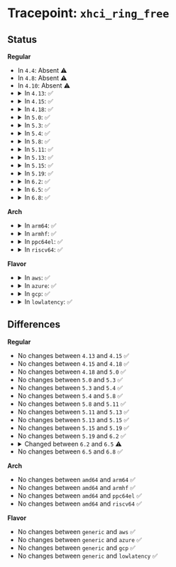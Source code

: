 # Tracepoint: <code>xhci_ring_free</code>

## Status
<b>Regular</b>
<ul>
<li>
In <code>4.4</code>: Absent ⚠️
</li>
<li>
In <code>4.8</code>: Absent ⚠️
</li>
<li>
In <code>4.10</code>: Absent ⚠️
</li>
<li>
<details>
<summary>In <code>4.13</code>: ✅</summary>

Event:

```c
struct trace_event_raw_xhci_log_ring {
    struct trace_entry ent;
    u32 type;
    void *ring;
    dma_addr_t enq;
    dma_addr_t deq;
    dma_addr_t enq_seg;
    dma_addr_t deq_seg;
    unsigned int num_segs;
    unsigned int stream_id;
    unsigned int cycle_state;
    unsigned int num_trbs_free;
    unsigned int bounce_buf_len;
    char __data[0];
};
```
Function:

```c
void trace_event_raw_event_xhci_log_ring(void *__data, struct xhci_ring *ring);
```
</details>
</li>
<li>
<details>
<summary>In <code>4.15</code>: ✅</summary>

Event:

```c
struct trace_event_raw_xhci_log_ring {
    struct trace_entry ent;
    u32 type;
    void *ring;
    dma_addr_t enq;
    dma_addr_t deq;
    dma_addr_t enq_seg;
    dma_addr_t deq_seg;
    unsigned int num_segs;
    unsigned int stream_id;
    unsigned int cycle_state;
    unsigned int num_trbs_free;
    unsigned int bounce_buf_len;
    char __data[0];
};
```
Function:

```c
void trace_event_raw_event_xhci_log_ring(void *__data, struct xhci_ring *ring);
```
</details>
</li>
<li>
<details>
<summary>In <code>4.18</code>: ✅</summary>

Event:

```c
struct trace_event_raw_xhci_log_ring {
    struct trace_entry ent;
    u32 type;
    void *ring;
    dma_addr_t enq;
    dma_addr_t deq;
    dma_addr_t enq_seg;
    dma_addr_t deq_seg;
    unsigned int num_segs;
    unsigned int stream_id;
    unsigned int cycle_state;
    unsigned int num_trbs_free;
    unsigned int bounce_buf_len;
    char __data[0];
};
```
Function:

```c
void trace_event_raw_event_xhci_log_ring(void *__data, struct xhci_ring *ring);
```
</details>
</li>
<li>
<details>
<summary>In <code>5.0</code>: ✅</summary>

Event:

```c
struct trace_event_raw_xhci_log_ring {
    struct trace_entry ent;
    u32 type;
    void *ring;
    dma_addr_t enq;
    dma_addr_t deq;
    dma_addr_t enq_seg;
    dma_addr_t deq_seg;
    unsigned int num_segs;
    unsigned int stream_id;
    unsigned int cycle_state;
    unsigned int num_trbs_free;
    unsigned int bounce_buf_len;
    char __data[0];
};
```
Function:

```c
void trace_event_raw_event_xhci_log_ring(void *__data, struct xhci_ring *ring);
```
</details>
</li>
<li>
<details>
<summary>In <code>5.3</code>: ✅</summary>

Event:

```c
struct trace_event_raw_xhci_log_ring {
    struct trace_entry ent;
    u32 type;
    void *ring;
    dma_addr_t enq;
    dma_addr_t deq;
    dma_addr_t enq_seg;
    dma_addr_t deq_seg;
    unsigned int num_segs;
    unsigned int stream_id;
    unsigned int cycle_state;
    unsigned int num_trbs_free;
    unsigned int bounce_buf_len;
    char __data[0];
};
```
Function:

```c
void trace_event_raw_event_xhci_log_ring(void *__data, struct xhci_ring *ring);
```
</details>
</li>
<li>
<details>
<summary>In <code>5.4</code>: ✅</summary>

Event:

```c
struct trace_event_raw_xhci_log_ring {
    struct trace_entry ent;
    u32 type;
    void *ring;
    dma_addr_t enq;
    dma_addr_t deq;
    dma_addr_t enq_seg;
    dma_addr_t deq_seg;
    unsigned int num_segs;
    unsigned int stream_id;
    unsigned int cycle_state;
    unsigned int num_trbs_free;
    unsigned int bounce_buf_len;
    char __data[0];
};
```
Function:

```c
void trace_event_raw_event_xhci_log_ring(void *__data, struct xhci_ring *ring);
```
</details>
</li>
<li>
<details>
<summary>In <code>5.8</code>: ✅</summary>

Event:

```c
struct trace_event_raw_xhci_log_ring {
    struct trace_entry ent;
    u32 type;
    void *ring;
    dma_addr_t enq;
    dma_addr_t deq;
    dma_addr_t enq_seg;
    dma_addr_t deq_seg;
    unsigned int num_segs;
    unsigned int stream_id;
    unsigned int cycle_state;
    unsigned int num_trbs_free;
    unsigned int bounce_buf_len;
    char __data[0];
};
```
Function:

```c
void trace_event_raw_event_xhci_log_ring(void *__data, struct xhci_ring *ring);
```
</details>
</li>
<li>
<details>
<summary>In <code>5.11</code>: ✅</summary>

Event:

```c
struct trace_event_raw_xhci_log_ring {
    struct trace_entry ent;
    u32 type;
    void *ring;
    dma_addr_t enq;
    dma_addr_t deq;
    dma_addr_t enq_seg;
    dma_addr_t deq_seg;
    unsigned int num_segs;
    unsigned int stream_id;
    unsigned int cycle_state;
    unsigned int num_trbs_free;
    unsigned int bounce_buf_len;
    char __data[0];
};
```
Function:

```c
void trace_event_raw_event_xhci_log_ring(void *__data, struct xhci_ring *ring);
```
</details>
</li>
<li>
<details>
<summary>In <code>5.13</code>: ✅</summary>

Event:

```c
struct trace_event_raw_xhci_log_ring {
    struct trace_entry ent;
    u32 type;
    void *ring;
    dma_addr_t enq;
    dma_addr_t deq;
    dma_addr_t enq_seg;
    dma_addr_t deq_seg;
    unsigned int num_segs;
    unsigned int stream_id;
    unsigned int cycle_state;
    unsigned int num_trbs_free;
    unsigned int bounce_buf_len;
    char __data[0];
};
```
Function:

```c
void trace_event_raw_event_xhci_log_ring(void *__data, struct xhci_ring *ring);
```
</details>
</li>
<li>
<details>
<summary>In <code>5.15</code>: ✅</summary>

Event:

```c
struct trace_event_raw_xhci_log_ring {
    struct trace_entry ent;
    u32 type;
    void *ring;
    dma_addr_t enq;
    dma_addr_t deq;
    dma_addr_t enq_seg;
    dma_addr_t deq_seg;
    unsigned int num_segs;
    unsigned int stream_id;
    unsigned int cycle_state;
    unsigned int num_trbs_free;
    unsigned int bounce_buf_len;
    char __data[0];
};
```
Function:

```c
void trace_event_raw_event_xhci_log_ring(void *__data, struct xhci_ring *ring);
```
</details>
</li>
<li>
<details>
<summary>In <code>5.19</code>: ✅</summary>

Event:

```c
struct trace_event_raw_xhci_log_ring {
    struct trace_entry ent;
    u32 type;
    void *ring;
    dma_addr_t enq;
    dma_addr_t deq;
    dma_addr_t enq_seg;
    dma_addr_t deq_seg;
    unsigned int num_segs;
    unsigned int stream_id;
    unsigned int cycle_state;
    unsigned int num_trbs_free;
    unsigned int bounce_buf_len;
    char __data[0];
};
```
Function:

```c
void trace_event_raw_event_xhci_log_ring(void *__data, struct xhci_ring *ring);
```
</details>
</li>
<li>
<details>
<summary>In <code>6.2</code>: ✅</summary>

Event:

```c
struct trace_event_raw_xhci_log_ring {
    struct trace_entry ent;
    u32 type;
    void *ring;
    dma_addr_t enq;
    dma_addr_t deq;
    dma_addr_t enq_seg;
    dma_addr_t deq_seg;
    unsigned int num_segs;
    unsigned int stream_id;
    unsigned int cycle_state;
    unsigned int num_trbs_free;
    unsigned int bounce_buf_len;
    char __data[0];
};
```
Function:

```c
void trace_event_raw_event_xhci_log_ring(void *__data, struct xhci_ring *ring);
```
</details>
</li>
<li>
<details>
<summary>In <code>6.5</code>: ✅</summary>

Event:

```c
struct trace_event_raw_xhci_log_ring {
    struct trace_entry ent;
    u32 type;
    void *ring;
    dma_addr_t enq;
    dma_addr_t deq;
    dma_addr_t enq_seg;
    dma_addr_t deq_seg;
    unsigned int num_segs;
    unsigned int stream_id;
    unsigned int cycle_state;
    unsigned int bounce_buf_len;
    char __data[0];
};
```
Function:

```c
void trace_event_raw_event_xhci_log_ring(void *__data, struct xhci_ring *ring);
```
</details>
</li>
<li>
<details>
<summary>In <code>6.8</code>: ✅</summary>

Event:

```c
struct trace_event_raw_xhci_log_ring {
    struct trace_entry ent;
    u32 type;
    void *ring;
    dma_addr_t enq;
    dma_addr_t deq;
    dma_addr_t enq_seg;
    dma_addr_t deq_seg;
    unsigned int num_segs;
    unsigned int stream_id;
    unsigned int cycle_state;
    unsigned int bounce_buf_len;
    char __data[0];
};
```
Function:

```c
void trace_event_raw_event_xhci_log_ring(void *__data, struct xhci_ring *ring);
```
</details>
</li>
</ul>
<b>Arch</b>
<ul>
<li>
<details>
<summary>In <code>arm64</code>: ✅</summary>

Event:

```c
struct trace_event_raw_xhci_log_ring {
    struct trace_entry ent;
    u32 type;
    void *ring;
    dma_addr_t enq;
    dma_addr_t deq;
    dma_addr_t enq_seg;
    dma_addr_t deq_seg;
    unsigned int num_segs;
    unsigned int stream_id;
    unsigned int cycle_state;
    unsigned int num_trbs_free;
    unsigned int bounce_buf_len;
    char __data[0];
};
```
Function:

```c
void trace_event_raw_event_xhci_log_ring(void *__data, struct xhci_ring *ring);
```
</details>
</li>
<li>
<details>
<summary>In <code>armhf</code>: ✅</summary>

Event:

```c
struct trace_event_raw_xhci_log_ring {
    struct trace_entry ent;
    u32 type;
    void *ring;
    dma_addr_t enq;
    dma_addr_t deq;
    dma_addr_t enq_seg;
    dma_addr_t deq_seg;
    unsigned int num_segs;
    unsigned int stream_id;
    unsigned int cycle_state;
    unsigned int num_trbs_free;
    unsigned int bounce_buf_len;
    char __data[0];
};
```
Function:

```c
void trace_event_raw_event_xhci_log_ring(void *__data, struct xhci_ring *ring);
```
</details>
</li>
<li>
<details>
<summary>In <code>ppc64el</code>: ✅</summary>

Event:

```c
struct trace_event_raw_xhci_log_ring {
    struct trace_entry ent;
    u32 type;
    void *ring;
    dma_addr_t enq;
    dma_addr_t deq;
    dma_addr_t enq_seg;
    dma_addr_t deq_seg;
    unsigned int num_segs;
    unsigned int stream_id;
    unsigned int cycle_state;
    unsigned int num_trbs_free;
    unsigned int bounce_buf_len;
    char __data[0];
};
```
Function:

```c
void trace_event_raw_event_xhci_log_ring(void *__data, struct xhci_ring *ring);
```
</details>
</li>
<li>
<details>
<summary>In <code>riscv64</code>: ✅</summary>

Event:

```c
struct trace_event_raw_xhci_log_ring {
    struct trace_entry ent;
    u32 type;
    void *ring;
    dma_addr_t enq;
    dma_addr_t deq;
    dma_addr_t enq_seg;
    dma_addr_t deq_seg;
    unsigned int num_segs;
    unsigned int stream_id;
    unsigned int cycle_state;
    unsigned int num_trbs_free;
    unsigned int bounce_buf_len;
    char __data[0];
};
```
Function:

```c
void trace_event_raw_event_xhci_log_ring(void *__data, struct xhci_ring *ring);
```
</details>
</li>
</ul>
<b>Flavor</b>
<ul>
<li>
<details>
<summary>In <code>aws</code>: ✅</summary>

Event:

```c
struct trace_event_raw_xhci_log_ring {
    struct trace_entry ent;
    u32 type;
    void *ring;
    dma_addr_t enq;
    dma_addr_t deq;
    dma_addr_t enq_seg;
    dma_addr_t deq_seg;
    unsigned int num_segs;
    unsigned int stream_id;
    unsigned int cycle_state;
    unsigned int num_trbs_free;
    unsigned int bounce_buf_len;
    char __data[0];
};
```
Function:

```c
void trace_event_raw_event_xhci_log_ring(void *__data, struct xhci_ring *ring);
```
</details>
</li>
<li>
<details>
<summary>In <code>azure</code>: ✅</summary>

Event:

```c
struct trace_event_raw_xhci_log_ring {
    struct trace_entry ent;
    u32 type;
    void *ring;
    dma_addr_t enq;
    dma_addr_t deq;
    dma_addr_t enq_seg;
    dma_addr_t deq_seg;
    unsigned int num_segs;
    unsigned int stream_id;
    unsigned int cycle_state;
    unsigned int num_trbs_free;
    unsigned int bounce_buf_len;
    char __data[0];
};
```
Function:

```c
void trace_event_raw_event_xhci_log_ring(void *__data, struct xhci_ring *ring);
```
</details>
</li>
<li>
<details>
<summary>In <code>gcp</code>: ✅</summary>

Event:

```c
struct trace_event_raw_xhci_log_ring {
    struct trace_entry ent;
    u32 type;
    void *ring;
    dma_addr_t enq;
    dma_addr_t deq;
    dma_addr_t enq_seg;
    dma_addr_t deq_seg;
    unsigned int num_segs;
    unsigned int stream_id;
    unsigned int cycle_state;
    unsigned int num_trbs_free;
    unsigned int bounce_buf_len;
    char __data[0];
};
```
Function:

```c
void trace_event_raw_event_xhci_log_ring(void *__data, struct xhci_ring *ring);
```
</details>
</li>
<li>
<details>
<summary>In <code>lowlatency</code>: ✅</summary>

Event:

```c
struct trace_event_raw_xhci_log_ring {
    struct trace_entry ent;
    u32 type;
    void *ring;
    dma_addr_t enq;
    dma_addr_t deq;
    dma_addr_t enq_seg;
    dma_addr_t deq_seg;
    unsigned int num_segs;
    unsigned int stream_id;
    unsigned int cycle_state;
    unsigned int num_trbs_free;
    unsigned int bounce_buf_len;
    char __data[0];
};
```
Function:

```c
void trace_event_raw_event_xhci_log_ring(void *__data, struct xhci_ring *ring);
```
</details>
</li>
</ul>

## Differences
<b>Regular</b>
<ul>
<li>
No changes between <code>4.13</code> and <code>4.15</code> ✅
</li>
<li>
No changes between <code>4.15</code> and <code>4.18</code> ✅
</li>
<li>
No changes between <code>4.18</code> and <code>5.0</code> ✅
</li>
<li>
No changes between <code>5.0</code> and <code>5.3</code> ✅
</li>
<li>
No changes between <code>5.3</code> and <code>5.4</code> ✅
</li>
<li>
No changes between <code>5.4</code> and <code>5.8</code> ✅
</li>
<li>
No changes between <code>5.8</code> and <code>5.11</code> ✅
</li>
<li>
No changes between <code>5.11</code> and <code>5.13</code> ✅
</li>
<li>
No changes between <code>5.13</code> and <code>5.15</code> ✅
</li>
<li>
No changes between <code>5.15</code> and <code>5.19</code> ✅
</li>
<li>
No changes between <code>5.19</code> and <code>6.2</code> ✅
</li>
<li>
<details>
<summary>Changed between <code>6.2</code> and <code>6.5</code> ⚠️</summary>
<ul>
<li>
<b>Event changed. </b>
</li>
<li>
<b>Field removed. </b>
<code>unsigned int num_trbs_free</code>
</li>
</ul>
</details>
</li>
<li>
No changes between <code>6.5</code> and <code>6.8</code> ✅
</li>
</ul>
<b>Arch</b>
<ul>
<li>
No changes between <code>amd64</code> and <code>arm64</code> ✅
</li>
<li>
No changes between <code>amd64</code> and <code>armhf</code> ✅
</li>
<li>
No changes between <code>amd64</code> and <code>ppc64el</code> ✅
</li>
<li>
No changes between <code>amd64</code> and <code>riscv64</code> ✅
</li>
</ul>
<b>Flavor</b>
<ul>
<li>
No changes between <code>generic</code> and <code>aws</code> ✅
</li>
<li>
No changes between <code>generic</code> and <code>azure</code> ✅
</li>
<li>
No changes between <code>generic</code> and <code>gcp</code> ✅
</li>
<li>
No changes between <code>generic</code> and <code>lowlatency</code> ✅
</li>
</ul>
